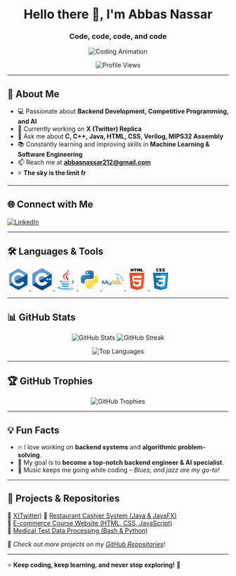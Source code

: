<h1 align="center">Hello there 👋, I'm Abbas Nassar</h1>
<h3 align="center">Code, code, code, and code</h3>

<p align="center">
  <img src="https://media3.giphy.com/media/v1.Y2lkPTc5MGI3NjExa3JwOXJlaXFiMnhtNzRsa2ZkZmhvdnltemE2eXVmZ2h2dm54ZTdvZiZlcD12MV9pbnRlcm5hbF9naWZfYnlfaWQmY3Q9Zw/YAy9NNu16pYYg/giphy.gif" width="320" alt="Coding Animation"/>
</p>

<p align="center">
  <img src="https://komarev.com/ghpvc/?username=abbasnassar&label=Profile%20views&color=0e75b6&style=flat" alt="Profile Views" />
</p>

---

## 🚀 About Me  
- 💻 Passionate about **Backend Development, Competitive Programming, and AI**  
- 🔭 Currently working on **X (Twitter) Replica**  
- 💬 Ask me about **C, C++, Java, HTML, CSS, Verilog, MIPS32 Assembly**  
- 📚 Constantly learning and improving skills in **Machine Learning & Software Engineering**  
- 📫 Reach me at **abbasnassar212@gmail.com**  
- ⚡ **The sky is the limit fr**  

---

## 🌐 Connect with Me  
<p align="left">
  <a href="https://linkedin.com/in/abbas-nassar-581277274" target="_blank">
    <img align="center" src="https://raw.githubusercontent.com/rahuldkjain/github-profile-readme-generator/master/src/images/icons/Social/linked-in-alt.svg" alt="LinkedIn" height="40" width="50"/>
  </a>
</p>

---

## 🛠️ Languages & Tools  
<p align="left"> 
  <a href="https://www.cprogramming.com/" target="_blank"> <img src="https://raw.githubusercontent.com/devicons/devicon/master/icons/c/c-original.svg" alt="C" width="50" height="50"/> </a> 
  <a href="https://www.w3schools.com/cpp/" target="_blank"> <img src="https://raw.githubusercontent.com/devicons/devicon/master/icons/cplusplus/cplusplus-original.svg" alt="C++" width="50" height="50"/> </a> 
  <a href="https://www.java.com" target="_blank"> <img src="https://raw.githubusercontent.com/devicons/devicon/master/icons/java/java-original.svg" alt="Java" width="50" height="50"/> </a>
  <a href="https://www.python.org" target="_blank"> <img src="https://raw.githubusercontent.com/devicons/devicon/master/icons/python/python-original.svg" alt="Python" width="50" height="50"/> </a>
  <a href="https://www.mysql.com/" target="_blank"> <img src="https://raw.githubusercontent.com/devicons/devicon/master/icons/mysql/mysql-original-wordmark.svg" alt="MySQL" width="50" height="50"/> </a> 
  <a href="https://www.w3.org/html/" target="_blank"> <img src="https://raw.githubusercontent.com/devicons/devicon/master/icons/html5/html5-original-wordmark.svg" alt="HTML" width="50" height="50"/> </a> 
  <a href="https://www.w3schools.com/css/" target="_blank"> <img src="https://raw.githubusercontent.com/devicons/devicon/master/icons/css3/css3-original-wordmark.svg" alt="CSS" width="50" height="50"/> </a> 
</p>

---

## 📊 GitHub Stats  
<p align="center">
  <img src="https://github-readme-stats.vercel.app/api?username=AbbasNassar&show_icons=true&theme=radical" alt="GitHub Stats" width="450"/>
  <img src="https://github-readme-streak-stats.herokuapp.com/?user=AbbasNassar&theme=radical" alt="GitHub Streak" width="450"/>
</p>

<p align="center">
  <img src="https://github-readme-stats.vercel.app/api/top-langs?username=abbasnassar&show_icons=true&locale=en&layout=compact&theme=radical" alt="Top Languages" width="450"/>
</p>

---

## 🏆 GitHub Trophies  
<p align="center">
  <img src="https://github-profile-trophy.vercel.app/?username=AbbasNassar&theme=radical&no-frame=true&margin-w=15" alt="GitHub Trophies"/>
</p>

---

## 💡 Fun Facts  
- 🔥 I love working on **backend systems** and **algorithmic problem-solving**.  
- 🎯 My goal is to **become a top-notch backend engineer & AI specialist**.  
- 🎸 Music keeps me going while coding – *Blues, and jazz are my go-to!*  

---

## 🎯 Projects & Repositories  
🔹 [X(Twitter)](#) 
🔹 [Restaurant Cashier System (Java & JavaFX)](#)  
🔹 [E-commerce Course Website (HTML, CSS, JavaScript)](#)  
🔹 [Medical Test Data Processing (Bash & Python)](#)  

📌 *Check out more projects on my [GitHub Repositories](https://github.com/AbbasNassar?tab=repositories)!*  

---

⭐ **Keep coding, keep learning, and never stop exploring!** 🚀  
